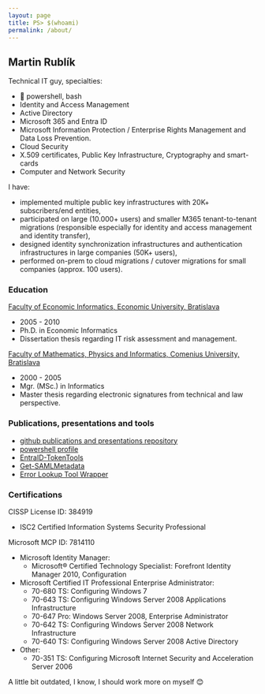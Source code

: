 ```yaml
---
layout: page
title: PS> $(whoami)
permalink: /about/
---
```


## Martin Rublík
Technical IT guy, specialties: 
- :blue_heart: powershell, bash
- Identity and Access Management 
- Active Directory 
- Microsoft 365 and Entra ID 
- Microsoft Information Protection / Enterprise Rights Management and Data Loss Prevention.
- Cloud Security 
- X.509 certificates, Public Key Infrastructure, Cryptography and smart-cards 
- Computer and Network Security

I have: 
- implemented multiple public key infrastructures with 20K+ subscribers/end entities, 
- participated on large (10.000+ users) and smaller M365 tenant-to-tenant migrations (responsible especially for identity and access management and identity transfer), 
- designed identity synchronization infrastructures and authentication infrastructures in large companies (50K+ users), 
- performed on-prem to cloud migrations / cutover migrations for small companies (approx. 100 users).

### Education
[Faculty of Economic Informatics, Economic University, Bratislava](https://www.euba.sk)
- 2005 - 2010
- Ph.D. in Economic Informatics
- Dissertation thesis regarding IT risk assessment and management.

[Faculty of Mathematics, Physics and Informatics, Comenius University, Bratislava](https://www.dcs.fmph.uniba.sk)
- 2000 - 2005
- Mgr. (MSc.) in Informatics
- Master thesis regarding electronic signatures from technical and law perspective.

### Publications, presentations and tools
- [github publications and presentations repository](https://github.com/martin-rublik/publications)
- [powershell profile](https://github.com/martin-rublik/psprofile)
- [EntraID-TokenTools](https://www.powershellgallery.com/packages/EntraID-TokenTools/1.0.4)
- [Get-SAMLMetadata](https://www.powershellgallery.com/packages/FedMetadata/1.0.2/Content/Get-SAMLMetadata.ps1)
- [Error Lookup Tool Wrapper](https://winerr.azurewebsites.net/)

### Certifications
CISSP License ID: 384919
- ISC2 Certified Information Systems Security Professional

Microsoft MCP ID: 7814110
* Microsoft Identity Manager:
    - Microsoft® Certified Technology Specialist: Forefront Identity Manager 2010, Configuration
* Microsoft Certified IT Professional Enterprise Administrator:
    - 70-680 TS: Configuring Windows 7
    - 70-643 TS: Configuring Windows Server 2008 Applications Infrastructure
    - 70-647 Pro: Windows Server 2008, Enterprise Administrator
    - 70-642 TS: Configuring Windows Server 2008 Network Infrastructure
    - 70-640 TS: Configuring Windows Server 2008 Active Directory
* Other:
    - 70-351 TS: Configuring Microsoft Internet Security and Acceleration Server 2006

A little bit outdated, I know, I should work more on myself :blush: 

